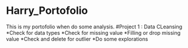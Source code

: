 # Harry_Portofolio
This is my portofolio when do some analysis.
#Project 1 : Data CLeansing
*Check for data types
*Check for missing value
*Filling or drop missing value
*Check and delete for outlier
*Do some explorations
